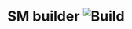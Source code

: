 SM builder ![Build](https://github.com/gammerce/sourcemod-builder/workflows/Build%20docker%20image/badge.svg)
===
